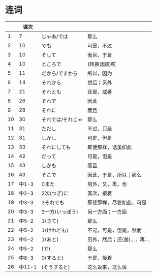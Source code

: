 # 连词

| | 课次 | | |
| --- | --- | --- | --- |
| 1 | 7 | じゃあ/では | 那么 |
| 2 | 10 | でも | 可是，不过 |
| 3 | 10 | そして | 而且，于是 |
| 4 | 10 | ところで | (转换话题)哎 |
| 5 | 11 | だから/ですから | 所以，因为 |
| 6 | 14 | それから | 然后；另外 |
| 7 | 21 | それとも | 还是，或者 |
| 8 | 26 | それで | 因此 |
| 9 | 28 | それに | 而且 |
| 10 | 30 | それでは/それじゃ | 那么 |
| 11 | 31 | ただし | 不过，只是 |
| 12 | 31 | しかし | 可是，但是 |
| 13 | 33 | それにしても | 即便那样，话虽如此 |
| 14 | 42 | だって | 可是，但是 |
| 15 | 43 | しかも | 而且 |
| 16 | 43 | そこで | 因此，于是，所以；那么 |
| 17 | 中1-3 | 0また | 另外，又，再，也 |
| 18 | 中2-3 | 2次(つぎ)に | 其次，接着 |
| 19 | 中3-3 | 3それでも | 即使那样，尽管如此，可是 |
| 20 | 中3-3 | 3一方(いっぽう) | 另一方面；一方面 |
| 21 | 中5-2 | 1(さて) | 那么 |
| 22 | 中5-2 | 1(けれども) | 不过，可是，但是，然而 |
| 23 | 中5-2 | 1(あと) | 另外，然后；还(差)…，再… |
| 24 | 中5-2 | (で) | 那么 |
| 25 | 中8-3 | 0(すると) | 于是，接着 |
| 26 | 中11-1 | (そうすると) | 这么说来，这么说 |
